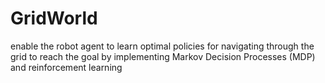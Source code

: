 # GridWorld
enable the robot agent to learn optimal policies for navigating through the grid to reach the goal by implementing Markov Decision Processes (MDP) and reinforcement learning
